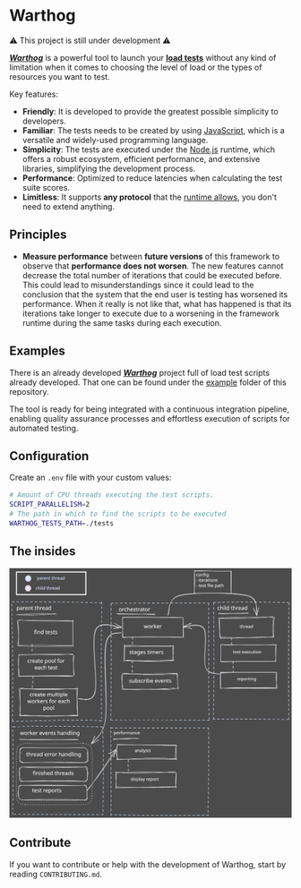 # Warthog

:warning: This project is still under development :warning:

<a href="https://github.com/onebeyond/warthog-load-testing">**_Warthog_**</a> is a powerful tool to launch your <a href="https://en.wikipedia.org/wiki/Load_testing#Software_load_testing">**load tests**</a> without any kind of limitation when it comes to choosing the level of load or the types of resources you want to test.

Key features:

-   **Friendly**: It is developed to provide the greatest possible simplicity to developers.
-   **Familiar**: The tests needs to be created by using <a href="https://developer.mozilla.org/en-US/docs/Learn/JavaScript/First_steps/What_is_JavaScript">JavaScript</a>, which is a versatile and widely-used programming language.
-   **Simplicity**: The tests are executed under the <a href="https://nodejs.org">Node.js</a> runtime, which offers a robust ecosystem, efficient performance, and extensive libraries, simplifying the development process.
-   **Performance**: Optimized to reduce latencies when calculating the test suite scores.
-   **Limitless**: It supports **any protocol** that the <a href="https://nodejs.org/api/all.html">runtime allows</a>, you don't need to extend anything.

## Principles

- **Measure performance** between **future versions** of this framework to observe that **performance does not worsen**. The new features cannot decrease the total number of iterations that could be executed before. This could lead to misunderstandings since it could lead to the conclusion that the system that the end user is testing has worsened its performance. When it really is not like that, what has happened is that its iterations take longer to execute due to a worsening in the framework runtime during the same tasks during each execution.

## Examples

There is an already developed <a href="https://github.com/onebeyond/warthog-load-testing">**_Warthog_**</a> project full of load test scripts already developed. That one can be found under the <a href="https://github.com/onebeyond/warthog-load-testing/tree/main/example">example</a> folder of this repository.

The tool is ready for being integrated with a continuous integration pipeline, enabling quality assurance processes and effortless execution of scripts for automated testing.

## Configuration

Create an `.env` file with your custom values:

```bash
# Amount of CPU threads executing the test scripts.
SCRIPT_PARALLELISM=2
# The path in which to find the scripts to be executed
WARTHOG_TESTS_PATH=./tests
```

## The insides

<img src="docs/diagrams/how_it_works_internals.svg" />

## Contribute

If you want to contribute or help with the development of Warthog, start by reading `CONTRIBUTING.md`.
